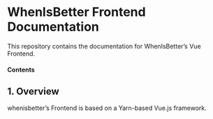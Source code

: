 # WhenIsBetter Frontend Documentation

This repository contains the documentation for WhenIsBetter’s Vue Frontend.

#### Contents

## 1. Overview

whenisbetter’s Frontend is based on a Yarn-based Vue.js framework. 
